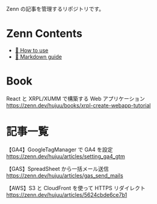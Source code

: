 Zenn の記事を管理するリポジトリです。

# Zenn Contents

- [📘 How to use](https://zenn.dev/zenn/articles/zenn-cli-guide)
- [📘 Markdown guide](https://zenn.dev/zenn/articles/markdown-guide)

# Book

React と XRPL/XUMM で構築する Web アプリケーション
https://zenn.dev/hujuu/books/xrpl-create-webapp-tutorial

# 記事一覧

【GA4】GoogleTagManager で GA4 を設定
https://zenn.dev/hujuu/articles/setting_ga4_gtm

【GAS】SpreadSheet から一括メール送信
https://zenn.dev/hujuu/articles/gas_send_mails

【AWS】S3 と CloudFront を使って HTTPS リダイレクト
https://zenn.dev/hujuu/articles/5624cbde6ce7b1
